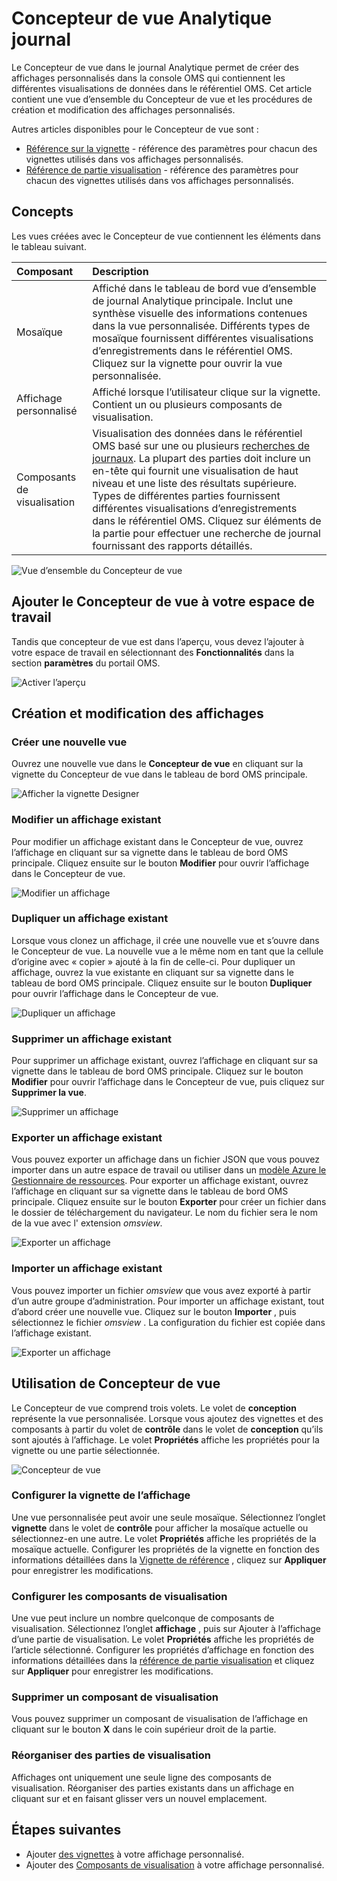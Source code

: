 <properties
    pageTitle="Ouvrez une session Concepteur de vue Analytique | Microsoft Azure"
    description="Concepteur de vues dans le journal Analytique permet de créer des affichages personnalisés dans la console OMS qui contiennent les différentes visualisations de données dans le référentiel OMS. Cet article contient une vue d’ensemble du Concepteur de vue et les procédures de création et modification des affichages personnalisés."
    services="log-analytics"
    documentationCenter=""
    authors="bwren"
    manager="jwhit"
    editor=""/>

<tags
    ms.service="log-analytics"
    ms.workload="na"
    ms.tgt_pltfrm="na"
    ms.devlang="na"
    ms.topic="article"
    ms.date="09/27/2016"
    ms.author="bwren"/>

# <a name="log-analytics-view-designer"></a>Concepteur de vue Analytique journal
Le Concepteur de vue dans le journal Analytique permet de créer des affichages personnalisés dans la console OMS qui contiennent les différentes visualisations de données dans le référentiel OMS. Cet article contient une vue d’ensemble du Concepteur de vue et les procédures de création et modification des affichages personnalisés.

Autres articles disponibles pour le Concepteur de vue sont :

- [Référence sur la vignette](log-analytics-view-designer-tiles.md) - référence des paramètres pour chacun des vignettes utilisés dans vos affichages personnalisés. 
- [Référence de partie visualisation](log-analytics-view-designer-parts.md) - référence des paramètres pour chacun des vignettes utilisés dans vos affichages personnalisés. 


## <a name="concepts"></a>Concepts
Les vues créées avec le Concepteur de vue contiennent les éléments dans le tableau suivant.

| Composant | Description |
|:--|:--|
| Mosaïque | Affiché dans le tableau de bord vue d’ensemble de journal Analytique principale.  Inclut une synthèse visuelle des informations contenues dans la vue personnalisée.  Différents types de mosaïque fournissent différentes visualisations d’enregistrements dans le référentiel OMS.  Cliquez sur la vignette pour ouvrir la vue personnalisée. |
| Affichage personnalisé | Affiché lorsque l’utilisateur clique sur la vignette.  Contient un ou plusieurs composants de visualisation. |
| Composants de visualisation | Visualisation des données dans le référentiel OMS basé sur une ou plusieurs [recherches de journaux](log-analytics-log-searches.md).  La plupart des parties doit inclure un en-tête qui fournit une visualisation de haut niveau et une liste des résultats supérieure.  Types de différentes parties fournissent différentes visualisations d’enregistrements dans le référentiel OMS.  Cliquez sur éléments de la partie pour effectuer une recherche de journal fournissant des rapports détaillés. |

![Vue d’ensemble du Concepteur de vue](media/log-analytics-view-designer/overview.png)

## <a name="add-view-designer-to-your-workspace"></a>Ajouter le Concepteur de vue à votre espace de travail
Tandis que concepteur de vue est dans l’aperçu, vous devez l’ajouter à votre espace de travail en sélectionnant des **Fonctionnalités** dans la section **paramètres** du portail OMS.

![Activer l’aperçu](media/log-analytics-view-designer/preview.png)

## <a name="creating-and-editing-views"></a>Création et modification des affichages

### <a name="create-a-new-view"></a>Créer une nouvelle vue
Ouvrez une nouvelle vue dans le **Concepteur de vue** en cliquant sur la vignette du Concepteur de vue dans le tableau de bord OMS principale.

![Afficher la vignette Designer](media/log-analytics-view-designer/view-designer-tile.png)

### <a name="edit-an-existing-view"></a>Modifier un affichage existant
Pour modifier un affichage existant dans le Concepteur de vue, ouvrez l’affichage en cliquant sur sa vignette dans le tableau de bord OMS principale.  Cliquez ensuite sur le bouton **Modifier** pour ouvrir l’affichage dans le Concepteur de vue.

![Modifier un affichage](media/log-analytics-view-designer/menu-edit.png)

### <a name="clone-an-existing-view"></a>Dupliquer un affichage existant
Lorsque vous clonez un affichage, il crée une nouvelle vue et s’ouvre dans le Concepteur de vue.  La nouvelle vue a le même nom en tant que la cellule d’origine avec « copier » ajouté à la fin de celle-ci.  Pour dupliquer un affichage, ouvrez la vue existante en cliquant sur sa vignette dans le tableau de bord OMS principale.  Cliquez ensuite sur le bouton **Dupliquer** pour ouvrir l’affichage dans le Concepteur de vue.

![Dupliquer un affichage](media/log-analytics-view-designer/edit-menu-clone.png)

### <a name="delete-an-existing-view"></a>Supprimer un affichage existant
Pour supprimer un affichage existant, ouvrez l’affichage en cliquant sur sa vignette dans le tableau de bord OMS principale.  Cliquez sur le bouton **Modifier** pour ouvrir l’affichage dans le Concepteur de vue, puis cliquez sur **Supprimer la vue**.

![Supprimer un affichage](media/log-analytics-view-designer/edit-menu-delete.png)

### <a name="export-an-existing-view"></a>Exporter un affichage existant
Vous pouvez exporter un affichage dans un fichier JSON que vous pouvez importer dans un autre espace de travail ou utiliser dans un [modèle Azure le Gestionnaire de ressources](../resource-group-authoring-templates.md).  Pour exporter un affichage existant, ouvrez l’affichage en cliquant sur sa vignette dans le tableau de bord OMS principale.  Cliquez ensuite sur le bouton **Exporter** pour créer un fichier dans le dossier de téléchargement du navigateur.  Le nom du fichier sera le nom de la vue avec l' extension *omsview*.

![Exporter un affichage](media/log-analytics-view-designer/edit-menu-export.png)

### <a name="import-an-existing-view"></a>Importer un affichage existant
Vous pouvez importer un fichier *omsview* que vous avez exporté à partir d’un autre groupe d’administration.  Pour importer un affichage existant, tout d’abord créer une nouvelle vue.  Cliquez sur le bouton **Importer** , puis sélectionnez le fichier *omsview* .  La configuration du fichier est copiée dans l’affichage existant.

![Exporter un affichage](media/log-analytics-view-designer/edit-menu-import.png)

## <a name="working-with-view-designer"></a>Utilisation de Concepteur de vue
Le Concepteur de vue comprend trois volets.  Le volet de **conception** représente la vue personnalisée.  Lorsque vous ajoutez des vignettes et des composants à partir du volet de **contrôle** dans le volet de **conception** qu’ils sont ajoutés à l’affichage.  Le volet **Propriétés** affiche les propriétés pour la vignette ou une partie sélectionnée.

![Concepteur de vue](media/log-analytics-view-designer/view-designer-screenshot.png)

### <a name="configure-view-tile"></a>Configurer la vignette de l’affichage
Une vue personnalisée peut avoir une seule mosaïque.  Sélectionnez l’onglet **vignette** dans le volet de **contrôle** pour afficher la mosaïque actuelle ou sélectionnez-en une autre.  Le volet **Propriétés** affiche les propriétés de la mosaïque actuelle.  Configurer les propriétés de la vignette en fonction des informations détaillées dans la [Vignette de référence](log-analytics-view-designer-tiles.md) , cliquez sur **Appliquer** pour enregistrer les modifications.

### <a name="configure-visualization-parts"></a>Configurer les composants de visualisation
Une vue peut inclure un nombre quelconque de composants de visualisation.  Sélectionnez l’onglet **affichage** , puis sur Ajouter à l’affichage d’une partie de visualisation.  Le volet **Propriétés** affiche les propriétés de l’article sélectionné.  Configurer les propriétés d’affichage en fonction des informations détaillées dans la [référence de partie visualisation](log-analytics-view-designer-parts.md) et cliquez sur **Appliquer** pour enregistrer les modifications.

### <a name="delete-a-visualization-part"></a>Supprimer un composant de visualisation
Vous pouvez supprimer un composant de visualisation de l’affichage en cliquant sur le bouton **X** dans le coin supérieur droit de la partie.

### <a name="rearrange-visualization-parts"></a>Réorganiser des parties de visualisation
Affichages ont uniquement une seule ligne des composants de visualisation.  Réorganiser des parties existants dans un affichage en cliquant sur et en faisant glisser vers un nouvel emplacement.


## <a name="next-steps"></a>Étapes suivantes

- Ajouter [des vignettes](log-analytics-view-designer-tiles.md) à votre affichage personnalisé.
- Ajouter des [Composants de visualisation](log-analytics-view-designer-parts.md) à votre affichage personnalisé.

